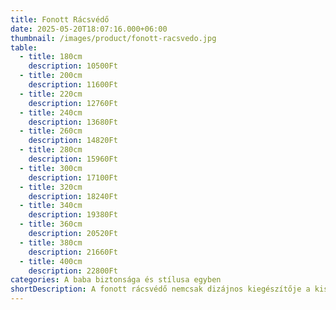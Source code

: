 ```yaml
---
title: Fonott Rácsvédő
date: 2025-05-20T18:07:16.000+06:00
thumbnail: /images/product/fonott-racsvedo.jpg
table:
  - title: 180cm
    description: 10500Ft
  - title: 200cm
    description: 11600Ft
  - title: 220cm
    description: 12760Ft
  - title: 240cm
    description: 13680Ft
  - title: 260cm
    description: 14820Ft
  - title: 280cm
    description: 15960Ft
  - title: 300cm
    description: 17100Ft
  - title: 320cm
    description: 18240Ft
  - title: 340cm
    description: 19380Ft
  - title: 360cm
    description: 20520Ft
  - title: 380cm
    description: 21660Ft
  - title: 400cm
    description: 22800Ft
categories: A baba biztonsága és stílusa egyben
shortDescription: A fonott rácsvédő nemcsak dizájnos kiegészítője a kiságyának, hanem praktikus védelmet is nyújt. Puha, pufi anyaga megóvja a baba fejét a rácsokkal való ütközéstől, különösen, amikor a pici már forogni kezd. Magas pamut tartalma, antiallergén töltete és mosóbarát jellege garantálja a bababarát környezetet, míg strapabíró kialakítása hosszú távú használatot biztosít.
---
```


